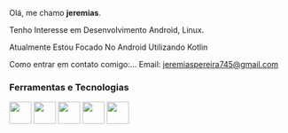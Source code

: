 Olá, me chamo **jeremias**.

Tenho Interesse em Desenvolvimento Android, Linux.

Atualmente Estou Focado No Android Utilizando Kotlin

Como entrar em contato comigo:...
Email: <jeremiaspereira745@gmail.com>

### Ferramentas e Tecnologias

<img src="https://cdn.jsdelivr.net/gh/devicons/devicon/icons/kotlin/kotlin-original.svg" width="40" height="40" /> <img src="https://cdn.jsdelivr.net/gh/devicons/devicon/icons/android/android-original-wordmark.svg" width="40" height="40" />
<img src="https://cdn.jsdelivr.net/gh/devicons/devicon/icons/git/git-original.svg" width="40" height="40" />
<img src="https://cdn.jsdelivr.net/gh/devicons/devicon/icons/bash/bash-original.svg" width="40" height="40" />
<img src="https://cdn.jsdelivr.net/gh/devicons/devicon/icons/debian/debian-original-wordmark.svg" width="40" height="40" />
          

